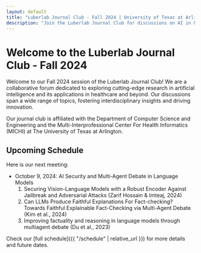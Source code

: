 ```yaml
---
layout: default
title: "Luberlab Journal Club - Fall 2024 | University of Texas at Arlington"
description: "Join the Luberlab Journal Club for discussions on AI in healthcare, language models, and interdisciplinary research at UTA."
---
```

# Welcome to the Luberlab Journal Club - Fall 2024
Welcome to our Fall 2024 session of the Luberlab Journal Club! We are a collaborative forum dedicated to exploring cutting-edge research in artificial intelligence and its applications in healthcare and beyond. Our discussions span a wide range of topics, fostering interdisciplinary insights and driving innovation.

Our journal club is affiliated with the Department of Computer Science and Engineering and the Multi-Interprofessional Center For Health Informatics (MICHI) at The University of Texas at Arlington.

## Upcoming Schedule
Here is our next meeting:
- October 9, 2024: AI Security and Multi-Agent Debate in Language Models
  1. Securing Vision-Language Models with a Robust Encoder Against Jailbreak and Adversarial Attacks (Zarif Hossain & Imteaj, 2024)
  2. Can LLMs Produce Faithful Explanations For Fact-checking? Towards Faithful Explainable Fact-Checking via Multi-Agent Debate (Kim et al., 2024)
  3. Improving factuality and reasoning in language models through multiagent debate (Du et al., 2023)


Check our [full schedule]({{ "/schedule" | relative_url }}) for more details and future dates.